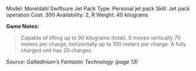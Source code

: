 Model: Moreldahl Swiftsure Jet Pack
Type: Personal jet pack
Skill: Jet pack operation
Cost: 300
Availability: 2, R
Weight: 40 kilograms

**Game Notes:** 
> Capable of lifting up to 90 kilograms (total). It moves vertically 70 meters per charge, horizontally up to 100 meters per charge. A fully charged unit has 20 charges.

*Source: Galladinium’s Fantastic Technology (page 13)*